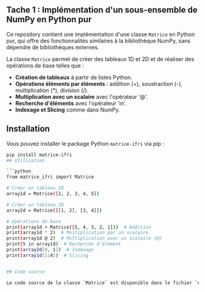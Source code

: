 ## Tache 1 : Implémentation d'un sous-ensemble de NumPy en Python pur

Ce repository contient une implémentation d'une classe `Matrice` en Python pur, qui offre des fonctionnalités similaires à la bibliothèque NumPy,  sans dépendre de bibliothèques externes. 

La classe `Matrice` permet de créer des tableaux 1D et 2D et de réaliser des opérations de base telles que :

* **Création de tableaux** à partir de listes Python.
* **Opérations éléments par éléments** : addition (+), soustraction (-), multiplication (*), division (/).
* **Multiplication avec un scalaire** avec l'opérateur '@'.
* **Recherche d'éléments** avec l'opérateur 'in'.
* **Indexage et Slicing** comme dans NumPy.

## Installation

Vous pouvez installer le package Python `matrice-ifri` via pip :

```bash
pip install matrice-ifri
## Utilisation

```python
from matrice_ifri import Matrice

# Créer un tableau 1D
array1d = Matrice([1, 2, 3, 4, 5])

# Créer un tableau 2D
array2d = Matrice([[1, 2], [3, 4]])

# Opérations de base
print(array1d + Matrice([5, 4, 3, 2, 1]))  # Addition
print(array1d * 2)  # Multiplication par un scalaire
print(array1d @ 2)  # Multiplication avec un scalaire (@)
print(5 in array1d)  # Recherche d'élément
print(array2d[0, 1])  # Indexage
print(array1d[1:4])  # Slicing


## Code source

Le code source de la classe `Matrice` est disponible dans le fichier `numpy.py` du dossier `task_1`.

